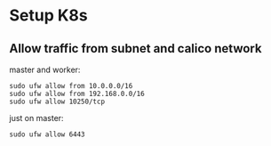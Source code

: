 # Setup K8s

## Allow traffic from subnet and calico network

master and worker:

```
sudo ufw allow from 10.0.0.0/16
sudo ufw allow from 192.168.0.0/16
sudo ufw allow 10250/tcp
```

just on master:

```
sudo ufw allow 6443
```